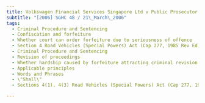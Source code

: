```yaml
---
title: Volkswagen Financial Services Singapore Ltd v Public Prosecutor 
subtitle: "[2006] SGHC 48 / 21\_March\_2006"
tags:
  - Criminal Procedure and Sentencing
  - Confiscation and forfeiture
  - Whether court can order forfeiture due to seriousness of offence
  - Section 4 Road Vehicles (Special Powers) Act (Cap 277, 1985 Rev Ed)
  - Criminal Procedure and Sentencing
  - Revision of proceedings
  - Whether hardship caused by forfeiture attracting criminal revision
  - Applicable principles
  - Words and Phrases
  - \"Shall\"
  - Sections 4(1), 4(3) Road Vehicles (Special Powers) Act (Cap 277, 1985 Rev Ed)

---
```



